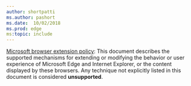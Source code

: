 ```yaml
---
author: shortpatti
ms.author: pashort
ms.date:  10/02/2018
ms.prod: edge
ms:topic: include
---
```


[Microsoft browser extension policy](https://docs.microsoft.com/en-us/legal/windows/agreements/microsoft-browser-extension-policy):
This document describes the supported mechanisms for extending or modifying the behavior or user experience of Microsoft Edge and Internet Explorer, or the content displayed by these browsers. Any technique not explicitly listed in this document is considered **unsupported**.